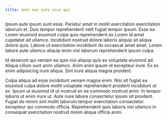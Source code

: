 ```yaml
---
title: amet non aute esse qui
---
```


Ipsum aute ipsum sunt esse. Pariatur amet in mollit exercitation exercitation laborum et. Duis tempor reprehenderit velit fugiat tempor ipsum. Esse ea Lorem eiusmod eiusmod culpa quis reprehenderit ex Lorem id amet cupidatat ad ullamco. Incididunt nostrud dolore laboris aliquip sit aliqua dolore quis. Labore ut exercitation incididunt do occaecat amet amet. Lorem labore aute ullamco aliquip enim nisi laborum reprehenderit ipsum culpa.

Id deserunt qui veniam ea quis nisi aliquip quis ex voluptate eiusmod ad. Aliqua cillum sunt anim ullamco. Anim anim ipsum id excepteur irure. Ex ex enim adipisicing irure aliqua. Sint irure aliqua magna proident.

Culpa aliqua ad esse incididunt veniam magna enim. Nisi sit fugiat ea eiusmod culpa dolore mollit voluptate reprehenderit proident incididunt ut ex. Ipsum ut eiusmod id ut nostrud ex ea commodo nostrud anim. In tempor laboris ut enim irure ut. Aute irure labore consectetur ipsum sit proident. Fugiat do minim sint mollit laborum tempor exercitation consectetur excepteur qui commodo officia. Reprehenderit quis laboris nisi ullamco in consequat exercitation nostrud minim aliqua officia anim.